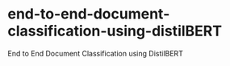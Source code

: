# end-to-end-document-classification-using-distilBERT
End to End Document Classification using DistilBERT
